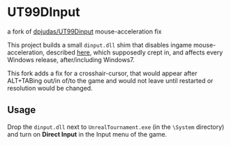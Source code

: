 # UT99DInput
a fork of [dpjudas/UT99Dinput](https://github.com/dpjudas/UT99DInput) mouse-acceleration fix

This project builds a small `dinput.dll` shim that disables ingame mouse-acceleration, described [here](http://donewmouseaccel.blogspot.com/2010/03/markc-windows-7-mouse-acceleration-fix.html), which supposedly crept in, and affects every Windows release, after/including Windows7.

This fork adds a fix for a crosshair-cursor, that would appear after ALT+TABing out/in of/to the game and would not leave until restarted or resolution would be changed.

## Usage
Drop the `dinput.dll` next to `UnrealTournament.exe` (in the `\System` directory) and turn on **Direct Input** in the Input menu of the game.